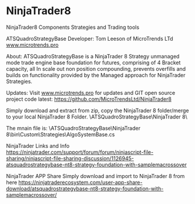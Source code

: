 # NinjaTrader8
NinjaTrader8 Components Strategies and Trading tools

ATSQuadroStrategyBase
Developer: Tom Leeson of MicroTrends LTd www.microtrends.pro

About: ATSQuadroStrategyBase is a NinjaTrader 8 Strategy unmanaged mode trade engine base foundation for futures, comprising of 4 Bracket capacity, all In scale out non position compounding,  prevents overfills and builds on functionality provided by the Managed approach for NinjaTrader Strategies. 

Updates: Visit www.microtrends.pro for updates and GIT open source project code latest: https://github.com/MicroTrendsLtd/NinjaTrader8

Simply download and extract from zip, copy the NinjaTrader 8 folder/merge to your local NinjaTrader 8 Folder.
\ATSQuadroStrategyBase\NinjaTrader 8\

The mnain file is:
\ATSQuadroStrategyBase\NinjaTrader 8\bin\Custom\Strategies\AlgoSystemBase.cs

NinjaTrader Links and Info
https://ninjatrader.com/support/forum/forum/ninjascript-file-sharing/ninjascript-file-sharing-discussion/1126945-atsquadrostrategybase-nt8-strategy-foundation-with-samplemacrossover

NinjaTrader APP Share
Simply download and import to NinjaTrader 8 from here
https://ninjatraderecosystem.com/user-app-share-download/atsquadrostrategybase-nt8-strategy-foundation-with-samplemacrossover/



